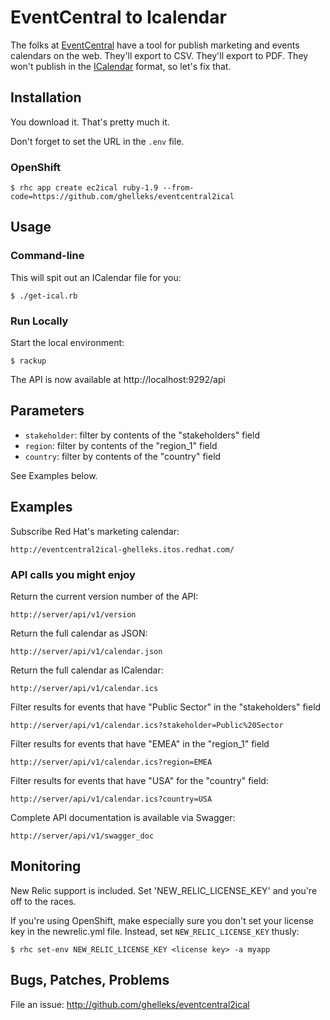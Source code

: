 # EventCentral to Icalendar

The folks at [EventCentral] have a tool for publish marketing and events
calendars on the web. They'll export to CSV. They'll export to PDF. They won't
publish in the [ICalendar] format, so let's fix that.

## Installation

You download it. That's pretty much it.

Don't forget to set the URL in the `.env` file.

### OpenShift

~~~~~
$ rhc app create ec2ical ruby-1.9 --from-code=https://github.com/ghelleks/eventcentral2ical
~~~~~

## Usage

### Command-line

This will spit out an ICalendar file for you:

~~~~~
$ ./get-ical.rb
~~~~~

### Run Locally

Start the local environment:
~~~~~
$ rackup
~~~~~

The API is now available at http://localhost:9292/api

## Parameters

* `stakeholder`: filter by contents of the "stakeholders" field
* `region`: filter by contents of the "region_1" field
* `country`: filter by contents of the "country" field

See Examples below.

## Examples

Subscribe Red Hat's marketing calendar:

    http://eventcentral2ical-ghelleks.itos.redhat.com/

### API calls you might enjoy

Return the current version number of the API:

   `http://server/api/v1/version`

Return the full calendar as JSON:

   `http://server/api/v1/calendar.json`

Return the full calendar as ICalendar:

   `http://server/api/v1/calendar.ics`

Filter results for events that have "Public Sector" in the "stakeholders" field

   `http://server/api/v1/calendar.ics?stakeholder=Public%20Sector`
    
Filter results for events that have "EMEA" in the "region_1" field

   `http://server/api/v1/calendar.ics?region=EMEA`

Filter results for events that have "USA" for the "country" field:

   `http://server/api/v1/calendar.ics?country=USA`

Complete API documentation is available via Swagger:

   `http://server/api/v1/swagger_doc`

## Monitoring

New Relic support is included. Set 'NEW_RELIC_LICENSE_KEY' and you're off to
the races.

If you're using OpenShift, make especially sure you don't set your license key in the newrelic.yml file. Instead, set `NEW_RELIC_LICENSE_KEY` thusly:

   `$ rhc set-env NEW_RELIC_LICENSE_KEY <license key> -a myapp`

## Bugs, Patches, Problems

File an issue: http://github.com/ghelleks/eventcentral2ical

[EventCentral]: http://www.g2planet.com/solutions.php
[ICalendar]: https://tools.ietf.org/html/rfc5545
